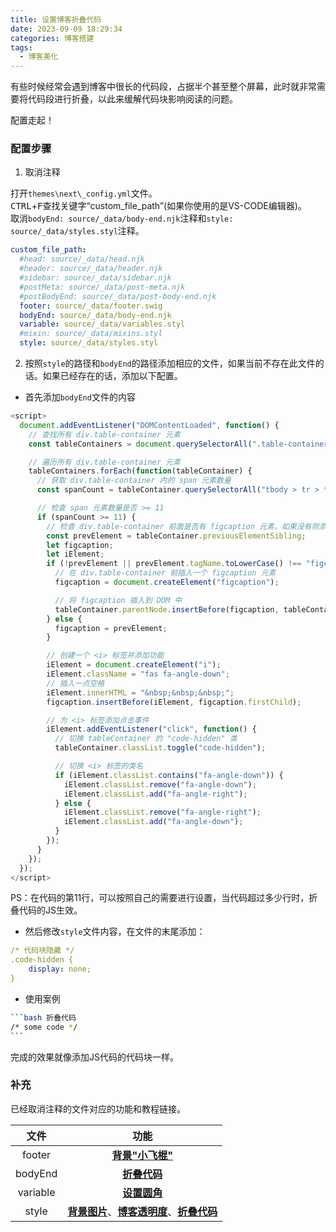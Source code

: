 ```yaml
---
title: 设置博客折叠代码
date: 2023-09-09 18:29:34
categories: 博客搭建
tags:
  - 博客美化
---
```


有些时候经常会遇到博客中很长的代码段，占据半个甚至整个屏幕，此时就非常需要将代码段进行折叠，以此来缓解代码块影响阅读的问题。

配置走起！

<!-- more -->

### 配置步骤

1. 取消注释

打开`themes\next\_config.yml`文件。   
<kbd>CTRL</kbd>+<kbd>F</kbd>查找关键字“custom_file_path”(如果你使用的是VS-CODE编辑器)。   
取消`bodyEnd: source/_data/body-end.njk`注释和`style: source/_data/styles.styl`注释。

```yml 折叠代码
custom_file_path:
  #head: source/_data/head.njk
  #header: source/_data/header.njk
  #sidebar: source/_data/sidebar.njk
  #postMeta: source/_data/post-meta.njk
  #postBodyEnd: source/_data/post-body-end.njk
  footer: source/_data/footer.swig
  bodyEnd: source/_data/body-end.njk
  variable: source/_data/variables.styl
  #mixin: source/_data/mixins.styl
  style: source/_data/styles.styl
```

2. 按照`style`的路径和`bodyEnd`的路径添加相应的文件，如果当前不存在此文件的话。如果已经存在的话，添加以下配置。

* 首先添加`bodyEnd`文件的内容

```js 折叠代码
<script>
  document.addEventListener("DOMContentLoaded", function() {
    // 查找所有 div.table-container 元素
    const tableContainers = document.querySelectorAll(".table-container");

    // 遍历所有 div.table-container 元素
    tableContainers.forEach(function(tableContainer) {
      // 获取 div.table-container 内的 span 元素数量
      const spanCount = tableContainer.querySelectorAll("tbody > tr > td.code > pre > span").length;

      // 检查 span 元素数量是否 >= 11
      if (spanCount >= 11) {
        // 检查 div.table-container 前面是否有 figcaption 元素，如果没有则添加一个
        const prevElement = tableContainer.previousElementSibling;
        let figcaption;
        let iElement;
        if (!prevElement || prevElement.tagName.toLowerCase() !== "figcaption") {
          // 在 div.table-container 前插入一个 figcaption 元素
          figcaption = document.createElement("figcaption");

          // 将 figcaption 插入到 DOM 中
          tableContainer.parentNode.insertBefore(figcaption, tableContainer);
        } else {
          figcaption = prevElement;
        }

        // 创建一个 <i> 标签并添加功能
        iElement = document.createElement("i");
        iElement.className = "fas fa-angle-down";
        // 插入一点空格
        iElement.innerHTML = "&nbsp;&nbsp;&nbsp;";
        figcaption.insertBefore(iElement, figcaption.firstChild);

        // 为 <i> 标签添加点击事件
        iElement.addEventListener("click", function() {
          // 切换 tableContainer 的 "code-hidden" 类
          tableContainer.classList.toggle("code-hidden");

          // 切换 <i> 标签的类名
          if (iElement.classList.contains("fa-angle-down")) {
            iElement.classList.remove("fa-angle-down");
            iElement.classList.add("fa-angle-right");
          } else {
            iElement.classList.remove("fa-angle-right");
            iElement.classList.add("fa-angle-down");
          }
        });
      }
    });
  });
</script>
```

PS：在代码的第11行，可以按照自己的需要进行设置，当代码超过多少行时，折叠代码的JS生效。

* 然后修改`style`文件内容，在文件的末尾添加：

```yml
/* 代码块隐藏 */
.code-hidden {
    display: none;
}
```

* 使用案例

````bash
```bash 折叠代码
/* some code */
```
````

完成的效果就像添加JS代码的代码块一样。

### 补充

已经取消注释的文件对应的功能和教程链接。

|文件|功能|
|:---:|:---:|
|footer|**[背景"小飞棍"](https://nustarain.gitee.io/2023/07/17/FlyLine/)**|
|bodyEnd|**[折叠代码](https://nustarain.gitee.io/2023/09/09/blog-FoldCode/)**|
|variable|**[设置圆角](https://nustarain.gitee.io/2023/09/09/blog-fillet/)**|
|style|**[背景图片](https://nustarain.gitee.io/2023/07/17/BGPic/)**、**[博客透明度](https://nustarain.gitee.io/2023/09/09/blog-transparency/)**、**[折叠代码](https://nustarain.gitee.io/2023/09/09/blog-FoldCode/)**|